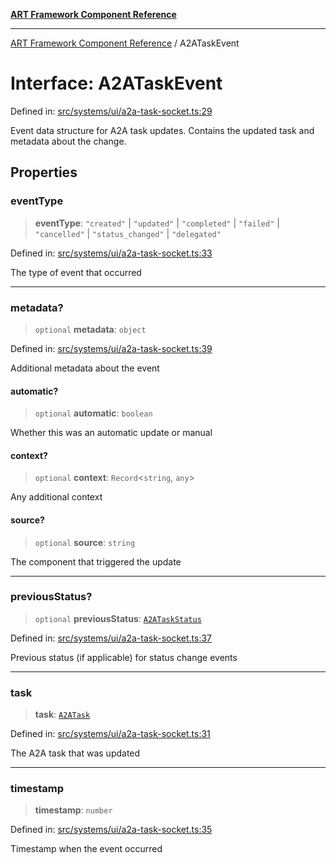 [**ART Framework Component Reference**](../README.md)

***

[ART Framework Component Reference](../README.md) / A2ATaskEvent

# Interface: A2ATaskEvent

Defined in: [src/systems/ui/a2a-task-socket.ts:29](https://github.com/hashangit/ART/blob/e4c184bd9ffa5ef078ee6a88704f24584b173411/src/systems/ui/a2a-task-socket.ts#L29)

Event data structure for A2A task updates.
Contains the updated task and metadata about the change.

## Properties

### eventType

> **eventType**: `"created"` \| `"updated"` \| `"completed"` \| `"failed"` \| `"cancelled"` \| `"status_changed"` \| `"delegated"`

Defined in: [src/systems/ui/a2a-task-socket.ts:33](https://github.com/hashangit/ART/blob/e4c184bd9ffa5ef078ee6a88704f24584b173411/src/systems/ui/a2a-task-socket.ts#L33)

The type of event that occurred

***

### metadata?

> `optional` **metadata**: `object`

Defined in: [src/systems/ui/a2a-task-socket.ts:39](https://github.com/hashangit/ART/blob/e4c184bd9ffa5ef078ee6a88704f24584b173411/src/systems/ui/a2a-task-socket.ts#L39)

Additional metadata about the event

#### automatic?

> `optional` **automatic**: `boolean`

Whether this was an automatic update or manual

#### context?

> `optional` **context**: `Record`\<`string`, `any`\>

Any additional context

#### source?

> `optional` **source**: `string`

The component that triggered the update

***

### previousStatus?

> `optional` **previousStatus**: [`A2ATaskStatus`](../enumerations/A2ATaskStatus.md)

Defined in: [src/systems/ui/a2a-task-socket.ts:37](https://github.com/hashangit/ART/blob/e4c184bd9ffa5ef078ee6a88704f24584b173411/src/systems/ui/a2a-task-socket.ts#L37)

Previous status (if applicable) for status change events

***

### task

> **task**: [`A2ATask`](A2ATask.md)

Defined in: [src/systems/ui/a2a-task-socket.ts:31](https://github.com/hashangit/ART/blob/e4c184bd9ffa5ef078ee6a88704f24584b173411/src/systems/ui/a2a-task-socket.ts#L31)

The A2A task that was updated

***

### timestamp

> **timestamp**: `number`

Defined in: [src/systems/ui/a2a-task-socket.ts:35](https://github.com/hashangit/ART/blob/e4c184bd9ffa5ef078ee6a88704f24584b173411/src/systems/ui/a2a-task-socket.ts#L35)

Timestamp when the event occurred
